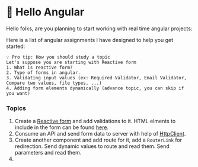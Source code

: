 # 👋 Hello Angular

Hello folks, are you planning to start working with real time angular projects:


Here is a list of angular assignments I have designed to help you get started:
```
💡 Pro tip: How you should study a topic
Let's suppose you are starting with Reactive form
1. What is reactive form?
2. Type of forms in angular.
3. Validating input values (ex: Required Validator, Email Validator, Compare two values, file types, ...)
4. Adding form elements dynamically (advance topic, you can skip if you want)
```
### Topics
1. Create a [Reactive form](https://stackblitz.com/edit/angular-8-reactive-form-validation) and add validations to it. HTML elments to include in the form can be found [here](https://codepen.io/jitangupta/pen/RwoLexj).
2. Consume an API and send form data to server with help of [HttpClient]().
3. Create another component and add route for it, add a `RouterLink` for redirection. Send dynamic values to route and read them. Send parameters and read them.
4. 

